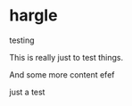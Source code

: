 hargle
======

testing

This is really just to test things.

And some more content
efef

just a test
